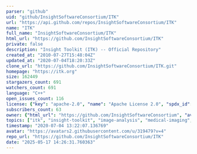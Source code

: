 ```yaml
---
parser: "github"
uid: "github/InsightSoftwareConsortium/ITK"
url: "https://api.github.com/repos/InsightSoftwareConsortium/ITK"
name: "ITK"
full_name: "InsightSoftwareConsortium/ITK"
html_url: "https://github.com/InsightSoftwareConsortium/ITK"
private: false
description: "Insight Toolkit (ITK) -- Official Repository"
created_at: "2010-07-27T15:48:04Z"
updated_at: "2020-07-04T18:20:33Z"
clone_url: "https://github.com/InsightSoftwareConsortium/ITK.git"
homepage: "https://itk.org"
size: 162449
stargazers_count: 691
watchers_count: 691
language: "C++"
open_issues_count: 116
license: {"key": "apache-2.0", "name": "Apache License 2.0", "spdx_id": "Apache-2.0", "url": "https://api.github.com/licenses/apache-2.0", "node_id": "MDc6TGljZW5zZTI="}
subscribers_count: 63
owner: {"html_url": "https://github.com/InsightSoftwareConsortium", "avatar_url": "https://avatars2.githubusercontent.com/u/319479?v=4", "login": "InsightSoftwareConsortium", "type": "Organization"}
topics: ["itk", "insight-toolkit", "image-analysis", "medical-imaging", "scientific-computing", "open-science", "open-source", "reproducible-research", "numfocus", "cpp", "python"]
timestamp: "2020-07-04 13:22:07.136769"
avatar: "https://avatars2.githubusercontent.com/u/319479?v=4"
repo_url: "https://github.com/InsightSoftwareConsortium/ITK"
date: "2025-05-17 14:26:31.760363"
---
```


